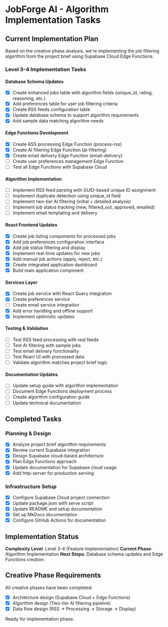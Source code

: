 # JobForge AI - Algorithm Implementation Tasks

## Current Implementation Plan

Based on the creative phase analysis, we're implementing the job filtering algorithm from the project brief using Supabase Cloud Edge Functions.

### Level 3-4 Implementation Tasks

#### Database Schema Updates
- [x] Create enhanced jobs table with algorithm fields (unique_id, rating, reasoning, etc.)
- [x] Add preferences table for user job filtering criteria  
- [x] Create RSS feeds configuration table
- [x] Update database schema to support algorithm requirements
- [x] Add sample data matching algorithm needs

#### Edge Functions Development
- [x] Create RSS processing Edge Function (process-rss)
- [x] Create AI filtering Edge Function (ai-filtering) 
- [x] Create email delivery Edge Function (email-delivery)
- [ ] Create user preferences management Edge Function
- [ ] Test all Edge Functions with Supabase Cloud

#### Algorithm Implementation
- [ ] Implement RSS feed parsing with GUID-based unique ID assignment
- [ ] Implement duplicate detection using unique_id field
- [ ] Implement two-tier AI filtering (initial + detailed analysis)
- [ ] Implement job status tracking (new, filtered_out, approved, emailed)
- [ ] Implement email templating and delivery

#### React Frontend Updates
- [x] Create job listing components for processed jobs
- [x] Add job preferences configuration interface
- [x] Add job status filtering and display
- [x] Implement real-time updates for new jobs
- [x] Add manual job actions (apply, reject, etc.)
- [x] Create integrated application dashboard
- [x] Build main application component

#### Services Layer
- [x] Create job service with React Query integration
- [x] Create preferences service
- [ ] Create email service integration
- [x] Add error handling and offline support
- [x] Implement optimistic updates

#### Testing & Validation
- [ ] Test RSS feed processing with real feeds
- [ ] Test AI filtering with sample jobs
- [ ] Test email delivery functionality
- [ ] Test React UI with processed data
- [ ] Validate algorithm matches project brief logic

#### Documentation Updates
- [ ] Update setup guide with algorithm implementation
- [ ] Document Edge Functions deployment process
- [ ] Create algorithm configuration guide
- [ ] Update technical documentation

## Completed Tasks

### Planning & Design
- [x] Analyze project brief algorithm requirements
- [x] Review current Supabase integration
- [x] Design Supabase cloud-based architecture
- [x] Plan Edge Functions approach
- [x] Update documentation for Supabase cloud usage
- [x] Add http-server for production serving

### Infrastructure Setup
- [x] Configure Supabase Cloud project connection
- [x] Update package.json with serve script
- [x] Update README and setup documentation
- [x] Set up MkDocs documentation
- [x] Configure GitHub Actions for documentation

## Implementation Status

**Complexity Level**: Level 3-4 (Feature Implementation)
**Current Phase**: Algorithm Implementation
**Next Steps**: Database schema updates and Edge Functions creation

## Creative Phase Requirements

All creative phases have been completed:
- [x] Architecture design (Supabase Cloud + Edge Functions)
- [x] Algorithm design (Two-tier AI filtering pipeline)
- [x] Data flow design (RSS → Processing → Storage → Display)

Ready for implementation phase. 